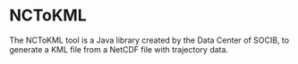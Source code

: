 NCToKML
=======

The NCToKML tool is a Java library created by the Data Center of SOCIB, to generate a KML file from a NetCDF file with trajectory data.